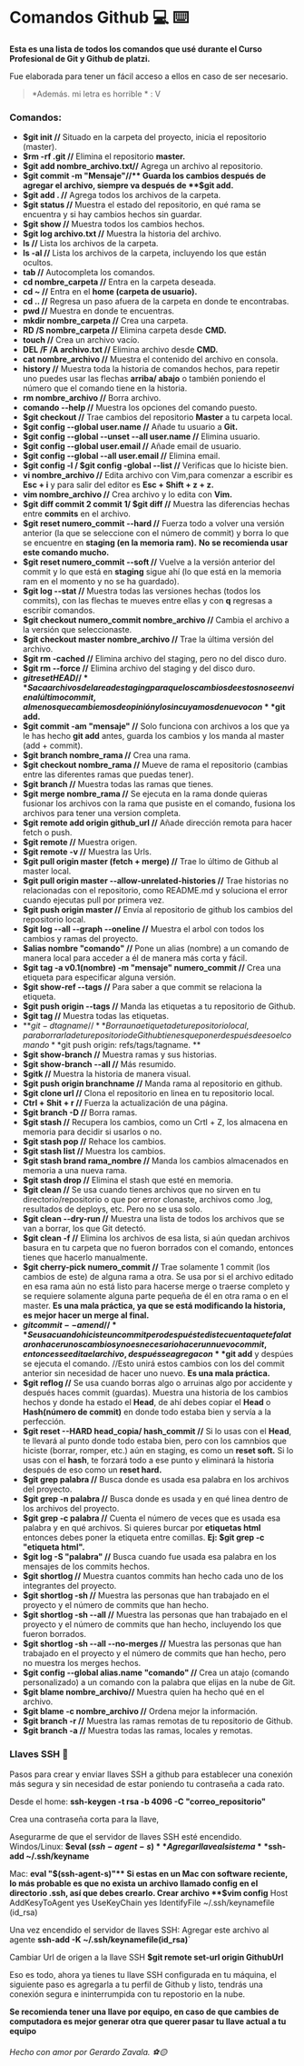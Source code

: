# Comandos Github 💻 ⌨️

**Esta es una lista de todos los comandos que usé durante el Curso Profesional de Git y Github de platzi.**

Fue elaborada para tener un fácil acceso a ellos en caso de ser necesario.

 >*Además. mi letra es horrible  *  : V
 
 ### Comandos:
 - **$git  init //** Situado en la carpeta del proyecto, inicia el repositorio (master).
 - **$rm -rf .git //** Elimina el repositorio **master.**
 - **$git add nombre_archivo.txt//** Agrega un archivo al repositorio.
 - **$git commit -m "Mensaje"//** Guarda los cambios después de agregar el archivo, siempre va después de **$git add.**
 - **$git add . //** Agrega todos los archivos de la carpeta.
 - **$git status //** Muestra el estado del repositorio, en qué rama se encuentra y si hay cambios hechos sin guardar.
 - **$git show //** Muestra todos los cambios hechos.
 - **$git log archivo.txt //** Muestra la historia del archivo.
 - **ls //** Lista los archivos de la carpeta.
 - **ls -al //** Lista los archivos de la carpeta, incluyendo los que están ocultos.
 - **tab //** Autocompleta los comandos.
 - **cd nombre_carpeta //** Entra en la carpeta deseada.
 - **cd ~ //** Entra en el **home (carpeta de usuario).**
 - **cd .. //** Regresa un paso afuera de la carpeta en donde te encontrabas.
 - **pwd //** Muestra en donde te encuentras.
 - **mkdir nombre_carpeta //** Crea una carpeta.
 - **RD /S nombre_carpeta //** Elimina carpeta desde **CMD.**
 - **touch //** Crea un archivo vacío.
 - **DEL /F /A archivo.txt //** Elimina archivo desde **CMD.**
 - **cat nombre_archivo //** Muestra el contenido del archivo en consola.
 - **history //** Muestra toda la historia de comandos hechos, para repetir uno puedes usar las flechas **arriba/ abajo** o también poniendo el número que el comando tiene en la historia.
 - **rm nombre_archivo //** Borra archivo.
 - **comando --help //** Muestra los opciones del comando puesto.
 - **$git checkout //** Trae cambios del repositorio **Master** a tu carpeta local.
 - **$git config  --global user.name //** Añade tu usuario a **Git.**
 - **$git config --global --unset --all user.name //** Elimina usuario.
 - **$git config --global user.email //** Añade email de usuario.
 - **$git config --global --all user.email //** Elimina email.
 - **$git config -l / $git config -global --list //** Verificas que lo hiciste bien.
 - **vi nombre_archivo //** Edita archivo con Vim,para comenzar a escribir es **Esc + i** y para salir del editor es **Esc + Shift + z + z.**
 - **vim nombre_archivo //**  Crea archivo y lo edita con **Vim.**
 - **$git diff commit 2 commit 1/ $git diff //** Muestra las diferencias hechas entre **commits** en el archivo.
 - **$git reset numero_commit --hard //** Fuerza todo a volver una versión anterior (la que se seleccione con el número de commit) y borra lo que se encuentre en **staging (en la memoria ram).**
 **No se recomienda usar este comando mucho.**
 - **$git reset numero_commit --soft  //** Vuelve a la versión anterior del commit y lo que está en **staging** sigue ahí (lo que está en la memoria ram en el momento y no se ha guardado).
 - **$git log --stat //** Muestra todas las versiones hechas (todos los commits), con las flechas te mueves entre ellas y con **q** regresas a escribir comandos.
 - **$git checkout numero_commit nombre_archivo //** Cambia el archivo a la versión que seleccionaste.
 - **$git checkout master nombre_archivo //** Trae la última versión del archivo.
 - **$git rm -cached //** Elimina archivo del staging, pero no del disco duro.
 - **$git rm --force //** Elimina archivo del staging y del disco duro.
 - **$git reset HEAD //** Saca archivos del area de staging para que los cambios de estos no se envien al último commit, al menos que cambiemos de opinión y los incuyamos de nuevo con **$git add.**
 - **$git commit -am "mensaje" //** Solo funciona con archivos a los que ya le has hecho **git add** antes, guarda los cambios y los manda al master  (add + commit).
 - **$git branch nombre_rama //** Crea una rama.
 - **$git checkout nombre_rama //** Mueve de rama el repositorio (cambias entre las diferentes ramas que puedas tener).
 - **$git branch //** Muestra todas las ramas que tienes.
 - **$git merge nombre_rama //** Se ejecuta en la rama donde quieras fusionar los archivos con la rama que pusiste en el comando, fusiona los archivos para tener una version completa.
 - **$git remote add origin github_url //** Añade dirección remota para hacer fetch o push.
 - **$git remote //** Muestra origen.
 - **$git remote -v //** Muestra las Urls.
 - **$git pull origin master (fetch + merge) //** Trae lo último de Github al master local.
 - **$git pull origin master --allow-unrelated-histories //** Trae historias no relacionadas con el repositorio, como README.md y soluciona el error cuando ejecutas pull por primera vez.
 - **$git push origin master //** Envía al repositorio de github los cambios del repositorio local.
 - **$git log --all --graph --oneline //** Muestra el arbol con todos los cambios y ramas del proyecto.
 - **$alias nombre "comando" //** Pone un alias (nombre) a un comando de manera local para acceder a él de manera más corta y fácil.
 - **$git tag -a v0.1(nombre) -m "mensaje" numero_commit //** Crea una etiqueta para especificar alguna versión.
 - **$git show-ref --tags //** Para saber a que commit se relaciona la etiqueta.
 - **$git push origin --tags //** Manda las etiquetas a tu repositorio de Github.
 - **$git tag //** Muestra todas las etiquetas.
 - **$git -d tagname //** Borra una etiqueta de tu repositorio local, para borrarla de tu repositorio de Github tienes que poner después de eso el comando **$git  push origin: refs/tags/tagname. **
 - **$git show-branch //** Muestra ramas y sus historias.
 - **$git show-branch --all //** Más resumido.
 - **$gitk //** Muestra la historia de manera visual.
 - **$git push origin branchname //** Manda rama al repositorio en github.
 - **$git clone url //** Clona el repositorio en linea en tu repositorio local.
 - **Ctrl + Shit + r //** Fuerza la actualización de una página.
 - **$git branch -D //** Borra ramas.
 - **$git stash //** Recupera los cambios, como un Crtl + Z, los almacena en memoria para decidir si usarlos o no.
 - **$git stash pop //** Rehace los cambios.
 - **$git stash list //** Muestra los cambios.
 - **$git stash brand rama_nombre //** Manda los cambios almacenados en memoria a una nueva rama.
 - **$git stash drop //** Elimina el stash que esté en memoria.
 - **$git clean //** Se usa cuando tienes archivos que no sirven en tu directorio/repositorio o que por error clonaste, archivos como .log, resultados de deploys, etc.
 Pero no se usa solo.
 - **$git clean --dry-run //** Muestra una lista de todos los archivos que se van a borrar, los que Git detectó.
 - **$git clean -f //** Elimina los archivos de esa lista, si aún quedan archivos basura en tu carpeta que no fueron borrados con el comando, entonces tienes que hacerlo manualmente.
 - **$git cherry-pick numero_commit //** Trae solamente 1 commit (los cambios de este) de alguna rama a otra.
 Se usa por si el archivo editado en esa rama aún no está listo para hacerse merge o traerse completo y se requiere solamente alguna parte pequeña de él en otra rama o en el master.
**Es una mala práctica, ya que se está modificando la historia, es mejor hacer un merge al final.**
- **$git commit --amend //** Se usa cuando hiciste un commit pero después te diste cuenta que te falataron hacer unos cambios y no es necesario hacer un nuevo commit, entonces se edita el archivo, después se agrega con **$git add** y despúes se ejecuta el comando. //Esto unirá estos cambios con los del commit anterior sin necesidad de hacer uno nuevo. **Es una mala práctica.**
- **$git reflog //** Se usa cuando borras algo o arruinas algo por accidente y después haces commit (guardas). Muestra una historia de los cambios hechos y donde ha estado el **Head**, de ahí debes copiar el **Head** o **Hash(número de commit)** en donde todo estaba bien y servía a la perfección.
- **$git reset --HARD head_copia/ hash_commit //** Si lo usas con el **Head**, te llevará al punto donde todo estaba bien, pero con los camnbios que hiciste (borrar, romper, etc.) aún en staging, es como un **reset soft.**
Si lo usas con el **hash**, te forzará todo a ese punto y eliminará la historia después de eso como un **reset hard.**
- **$git grep palabra //** Busca donde es usada esa palabra en los archivos del proyecto.
- **$git grep -n palabra //** Busca donde es usada y en qué linea dentro de los archivos del proyecto.
- **$git grep -c palabra //** Cuenta el número de veces que es usada esa palabra y en qué archivos. Si quieres burcar por **etiquetas html** entonces debes poner la etiqueta entre comillas. **Ej: $git grep -c "etiqueta html".**
- **$git log -S "palabra" //** Busca cuando fue usada esa palabra en los mensajes de los commits hechos.
- **$git shortlog //** Muestra cuantos commits han hecho cada uno de los integrantes del proyecto.
- **$git shortlog -sh //** Muestra las personas que han trabajado en el proyecto y el número de commits que han hecho.
- **$git shortlog -sh --all //** Muestra las personas que han trabajado en el proyecto y el número de commits que han hecho, incluyendo los que fueron borrados.
- **$git shortlog -sh --all --no-merges //** Muestra las personas que han trabajado en el proyecto y el número de commits que han hecho, pero no muestra los merges hechos.
- **$git config --global alias.name "comando" //** Crea un atajo (comando personalizado) a un comando con la palabra que elijas en la nube de Git.
- **$git blame nombre_archivo//** Muestra quíen ha hecho qué en el archivo.
- **$git blame -c nombre_archivo //** Ordena mejor la información.
- **$git branch -r //** Muestra las ramas remotas de tu repositorio de Github.
- **$git branch -a //** Muestra todas las ramas, locales y remotas.

### Llaves SSH 🔑 

Pasos para crear y enviar llaves SSH a github para establecer una conexión más segura y sin necesidad de estar poniendo tu contraseña a cada rato.

Desde el home:
**ssh-keygen -t rsa -b 4096 -C "correo_repositorio"**

Crea una contraseña corta para la llave,

Asegurarme de que el servidor de llaves SSH esté encendido.
Windos/Linux:
**$eval $(ssh-agent -s)**
Agregar llave al sistema
**$ssh-add ~/.ssh/keyname**

Mac:
**eval "$(ssh-agent-s)"**
Si estas en un Mac con software reciente, lo más probable es que no exista un archivo llamado config en el directorio .ssh, así que debes crearlo.
Crear archivo
**$vim config**
				Host
				AddKesyToAgent yes
				UseKeyChain yes
				IdentifyFile ~/.ssh/keynamefile (id_rsa)

Una vez encendido el servidor de llaves SSH:
Agregar este archivo al agente
**ssh-add -K ~/.ssh/keynamefile(id_rsa)**`


Cambiar Url de origen a la llave SSH
**$git remote set-url origin GithubUrl**

Eso es todo, ahora ya tienes tu llave SSH configurada en tu máquina, el siguiente paso es agregarla a tu perfil de Github y listo, tendrás una conexión segura e ininterrumpida con tu repostorio en la nube.

**Se recomienda tener una llave por equipo, en caso de que cambies de computadora es mejor generar otra que querer pasar tu llave actual a tu equipo**
 

 ###### Hecho con amor por Gerardo Zavala. ⚽️🟡
 
 
 






